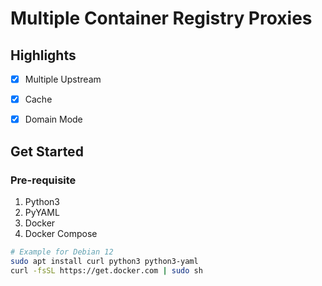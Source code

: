 # Multiple Container Registry Proxies
 
## Highlights
- [x] Multiple Upstream 
- [x] Cache
- [x] Domain Mode


## Get Started

### Pre-requisite

1. Python3
2. PyYAML
3. Docker
4. Docker Compose

```bash
# Example for Debian 12
sudo apt install curl python3 python3-yaml
curl -fsSL https://get.docker.com | sudo sh
```

### 